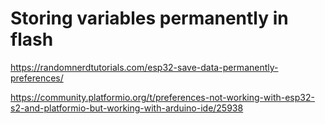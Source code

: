 # Storing variables permanently in flash

https://randomnerdtutorials.com/esp32-save-data-permanently-preferences/

https://community.platformio.org/t/preferences-not-working-with-esp32-s2-and-platformio-but-working-with-arduino-ide/25938
